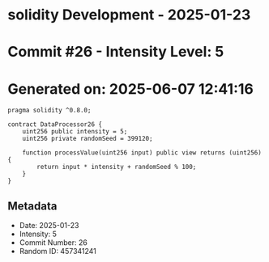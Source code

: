 ﻿# solidity Development - 2025-01-23
# Commit #26 - Intensity Level: 5
# Generated on: 2025-06-07 12:41:16
```solidity
pragma solidity ^0.8.0;

contract DataProcessor26 {
    uint256 public intensity = 5;
    uint256 private randomSeed = 399120;

    function processValue(uint256 input) public view returns (uint256) {
        return input * intensity + randomSeed % 100;
    }
}
```
## Metadata
- Date: 2025-01-23
- Intensity: 5
- Commit Number: 26
- Random ID: 457341241
